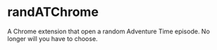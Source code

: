 # randATChrome
A Chrome extension that open a random Adventure Time episode. No longer will you have to choose.
